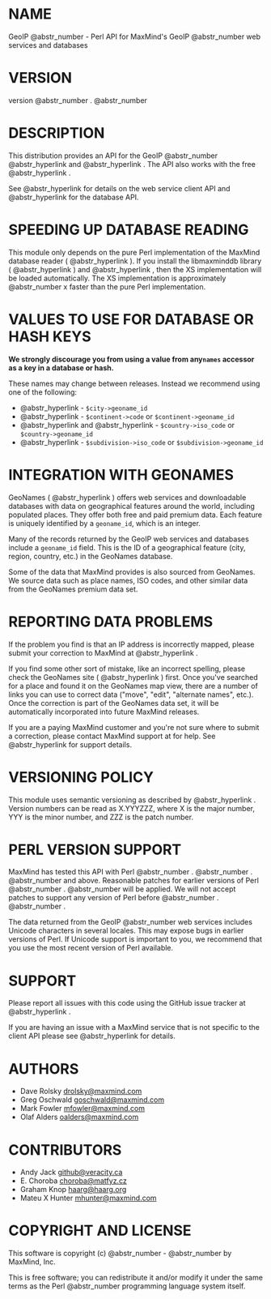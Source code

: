 # NAME

GeoIP @abstr_number - Perl API for MaxMind's GeoIP @abstr_number web services and databases

# VERSION

version @abstr_number . @abstr_number 

# DESCRIPTION

This distribution provides an API for the GeoIP @abstr_number @abstr_hyperlink and @abstr_hyperlink . The API also works with the free @abstr_hyperlink .

See @abstr_hyperlink for details on the web service client API and @abstr_hyperlink for the database API.

# SPEEDING UP DATABASE READING

This module only depends on the pure Perl implementation of the MaxMind database reader ( @abstr_hyperlink ). If you install the libmaxminddb library ( @abstr_hyperlink ) and @abstr_hyperlink , then the XS implementation will be loaded automatically. The XS implementation is approximately @abstr_number x faster than the pure Perl implementation.

# VALUES TO USE FOR DATABASE OR HASH KEYS

**We strongly discourage you from using a value from any`names` accessor as a key in a database or hash.**

These names may change between releases. Instead we recommend using one of the following:

  * @abstr_hyperlink - `$city->geoname_id`
  * @abstr_hyperlink - `$continent->code` or `$continent->geoname_id`
  * @abstr_hyperlink and @abstr_hyperlink - `$country->iso_code` or `$country->geoname_id`
  * @abstr_hyperlink - `$subdivision->iso_code` or `$subdivision->geoname_id`



# INTEGRATION WITH GEONAMES

GeoNames ( @abstr_hyperlink ) offers web services and downloadable databases with data on geographical features around the world, including populated places. They offer both free and paid premium data. Each feature is uniquely identified by a `geoname_id`, which is an integer.

Many of the records returned by the GeoIP web services and databases include a `geoname_id` field. This is the ID of a geographical feature (city, region, country, etc.) in the GeoNames database.

Some of the data that MaxMind provides is also sourced from GeoNames. We source data such as place names, ISO codes, and other similar data from the GeoNames premium data set.

# REPORTING DATA PROBLEMS

If the problem you find is that an IP address is incorrectly mapped, please submit your correction to MaxMind at @abstr_hyperlink .

If you find some other sort of mistake, like an incorrect spelling, please check the GeoNames site ( @abstr_hyperlink ) first. Once you've searched for a place and found it on the GeoNames map view, there are a number of links you can use to correct data ("move", "edit", "alternate names", etc.). Once the correction is part of the GeoNames data set, it will be automatically incorporated into future MaxMind releases.

If you are a paying MaxMind customer and you're not sure where to submit a correction, please contact MaxMind support at for help. See @abstr_hyperlink for support details.

# VERSIONING POLICY

This module uses semantic versioning as described by @abstr_hyperlink . Version numbers can be read as X.YYYZZZ, where X is the major number, YYY is the minor number, and ZZZ is the patch number.

# PERL VERSION SUPPORT

MaxMind has tested this API with Perl @abstr_number . @abstr_number . @abstr_number and above. Reasonable patches for earlier versions of Perl @abstr_number . @abstr_number will be applied. We will not accept patches to support any version of Perl before @abstr_number . @abstr_number .

The data returned from the GeoIP @abstr_number web services includes Unicode characters in several locales. This may expose bugs in earlier versions of Perl. If Unicode support is important to you, we recommend that you use the most recent version of Perl available.

# SUPPORT

Please report all issues with this code using the GitHub issue tracker at @abstr_hyperlink .

If you are having an issue with a MaxMind service that is not specific to the client API please see @abstr_hyperlink for details.

# AUTHORS

  * Dave Rolsky <drolsky@maxmind.com>
  * Greg Oschwald <goschwald@maxmind.com>
  * Mark Fowler <mfowler@maxmind.com>
  * Olaf Alders <oalders@maxmind.com>



# CONTRIBUTORS

  * Andy Jack <github@veracity.ca>
  * E. Choroba <choroba@matfyz.cz>
  * Graham Knop <haarg@haarg.org>
  * Mateu X Hunter <mhunter@maxmind.com>



# COPYRIGHT AND LICENSE

This software is copyright (c) @abstr_number - @abstr_number by MaxMind, Inc.

This is free software; you can redistribute it and/or modify it under the same terms as the Perl @abstr_number programming language system itself.
